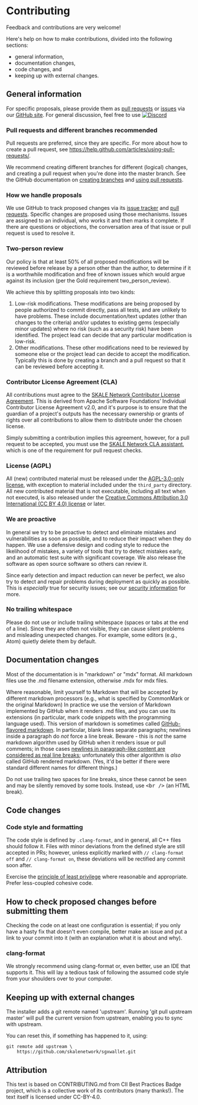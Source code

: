 # Contributing

<!-- SPDX-License-Identifier: (AGPL-3.0-only OR CC-BY-4.0) -->

Feedback and contributions are very welcome!

Here's help on how to make contributions, divided into the following sections:

-   general information,
-   documentation changes,
-   code changes, and
-   keeping up with external changes.

## General information

For specific proposals, please provide them as
[pull requests](https://github.com/skalenetwork/sgxwallet/pulls)
or
[issues](https://github.com/skalenetwork/sgxwallet/issues)
via our
[GitHub site](https://github.com/skalenetwork/sgxwallet).
For general discussion, feel free to use 
[![Discord](https://img.shields.io/discord/534485763354787851.svg)](https://discord.gg/vvUtWJB)

### Pull requests and different branches recommended

Pull requests are preferred, since they are specific.
For more about how to create a pull request, see
<https://help.github.com/articles/using-pull-requests/>.

We recommend creating different branches for different (logical)
changes, and creating a pull request when you're done into the master branch.
See the GitHub documentation on
[creating branches](https://help.github.com/articles/creating-and-deleting-branches-within-your-repository/)
and
[using pull requests](https://help.github.com/articles/using-pull-requests/).

### How we handle proposals

We use GitHub to track proposed changes via its
[issue tracker](https://github.com/skalenetwork/sgxwallet/issues) and
[pull requests](https://github.com/skalenetwork/sgxwallet/pulls).
Specific changes are proposed using those mechanisms.
Issues are assigned to an individual, who works it and then marks it complete.
If there are questions or objections, the conversation area of that
issue or pull request is used to resolve it.

### Two-person review

Our policy is that at least 50% of all proposed modifications will be reviewed
before release by a person other than the author,
to determine if it is a worthwhile modification and free of known issues
which would argue against its inclusion
(per the Gold requirement two_person_review).

We achieve this by splitting proposals into two kinds:

1.  Low-risk modifications.  These modifications are being proposed by
    people authorized to commit directly, pass all tests, and are unlikely
    to have problems.  These include documentation/text updates
    (other than changes to the criteria) and/or updates to existing gems
    (especially minor updates) where no risk (such as a security risk)
    have been identified.  The project lead can decide that any particular
    modification is low-risk.
2.  Other modifications.  These other modifications need to be
    reviewed by someone else or the project lead can decide to accept
    the modification.  Typically this is done by creating a branch and a
    pull request so that it can be reviewed before accepting it.

### Contributor License Agreement (CLA)

All contributions must agree to the 
[SKALE Network Contributor License Agreement](https://cla.skale.network).
This is derived from Apache Software Foundations’ Individual Contributor License 
Agreement v2.0, and it's purpose is to ensure that the guardian of a project's 
outputs has the necessary ownership or grants of rights over all contributions 
to allow them to distribute under the chosen license.

Simply submitting a contribution implies this agreement, however,
for a pull request to be accepted, you must use the 
[SKALE Network CLA assistant](https://cla.skale.network), which 
is one of the requirement for pull request checks.

### License (AGPL)

All (new) contributed material must be released
under the [AGPL-3.0-only license](./LICENSE), with exception to material included
under the `third_party` directory.
All new contributed material
that is not executable, including all text when not executed,
is also released under the
[Creative Commons Attribution 3.0 International (CC BY 4.0) license](https://creativecommons.org/licenses/by/4.0/) or later.

### We are proactive

In general we try to be proactive to detect and eliminate
mistakes and vulnerabilities as soon as possible,
and to reduce their impact when they do happen.
We use a defensive design and coding style to reduce the likelihood of mistakes,
a variety of tools that try to detect mistakes early,
and an automatic test suite with significant coverage.
We also release the software as open source software so others can review it.

Since early detection and impact reduction can never be perfect, we also try to
detect and repair problems during deployment as quickly as possible.
This is _especially_ true for security issues; see our
[security information](docs/security.md) for more.

### No trailing whitespace

Please do not use or include trailing whitespace
(spaces or tabs at the end of a line).
Since they are often not visible, they can cause silent problems
and misleading unexpected changes.
For example, some editors (e.g., Atom) quietly delete them by default.

## Documentation changes

Most of the documentation is in "markdown" or "mdx" format.
All markdown files use the .md filename extension, otherwise .mdx for mdx files.

Where reasonable, limit yourself to Markdown
that will be accepted by different markdown processors
(e.g., what is specified by CommonMark or the original Markdown)
In practice we use
the version of Markdown implemented by GitHub when it renders .md files,
and you can use its extensions
(in particular, mark code snippets with the programming language used).
This version of markdown is sometimes called
[GitHub-flavored markdown](https://help.github.com/articles/github-flavored-markdown/).
In particular, blank lines separate paragraphs; newlines inside a paragraph
do _not_ force a line break.
Beware - this is _not_
the same markdown algorithm used by GitHub when it renders
issue or pull comments; in those cases
[newlines in paragraph-like content are considered as real line breaks](https://help.github.com/articles/writing-on-github/);
unfortunately this other algorithm is _also_ called
GitHub rendered markdown.
(Yes, it'd be better if there were standard different names
for different things.)

Do not use trailing two spaces for line breaks, since these cannot be
seen and may be silently removed by some tools.
Instead, use <tt>&lt;br /></tt> (an HTML break).

## Code changes

### Code style and formatting

The code style is defined by `.clang-format`, and in general, all C++ files 
should follow it. Files with minor deviations from the defined style are still 
accepted in PRs; however, unless explicitly marked with `// clang-format off` 
and `// clang-format on`, these deviations will be rectified any commit soon 
after.

Exercise the [principle of least privilege](https://en.wikipedia.org/wiki/Principle_of_least_privilege) 
where reasonable and appropriate. Prefer less-coupled cohesive code.

## How to check proposed changes before submitting them

Checking the code on at least one configuration is essential; if you only have
a hasty fix that doesn't even compile, better make an issue and put a link to
your commit into it (with an explanation what it is about and why).

### clang-format

We strongly recommend using clang-format or, even better, use an IDE that
supports it. This will lay a tedious task of following the assumed
code style from your shoulders over to your computer.

## Keeping up with external changes

The installer adds a git remote named 'upstream'.
Running 'git pull upstream master' will pull the current version from
upstream, enabling you to sync with upstream.

You can reset this, if something has happened to it, using:

```shell
git remote add upstream \
    https://github.com/skalenetwork/sgxwallet.git
```

## Attribution

This text is based on CONTRIBUTING.md from CII Best Practices Badge project, 
which is a collective work of its contributors (many thanks!). The text itself 
is licensed under CC-BY-4.0.

